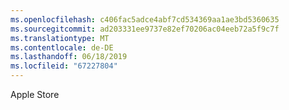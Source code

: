 ```yaml
---
ms.openlocfilehash: c406fac5adce4abf7cd534369aa1ae3bd5360635
ms.sourcegitcommit: ad203331ee9737e82ef70206ac04eeb72a5f9c7f
ms.translationtype: MT
ms.contentlocale: de-DE
ms.lasthandoff: 06/18/2019
ms.locfileid: "67227804"
---
```

Apple Store